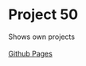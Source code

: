 # Project 50

Shows own projects<br><br>
<a href = "https://rdaneelolivaw42.github.io/Project_50/">Github Pages</a>
